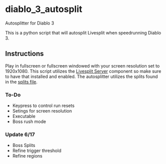 # diablo_3_autosplit
Autosplitter for Diablo 3

This is a python script that will autosplit Livesplit when speedrunning Diablo 3.

## Instructions
Play in fullscreen or fullscreen windowed with your screen resolution set to 1920x1080. This script utilizes the [Livesplit Server](url=https://github.com/LiveSplit/LiveSplit.Server) component so make sure to have that installed and enabled. The autosplitter utilizes the splits found in the [splits file](splits.md).

### To-Do
- Keypress to control run resets
- Setings for screen resolution
- Executable
- Boss rush mode

### Update 6/17
- Boss Splits
- Refine trigger threshold
- Refine regions
